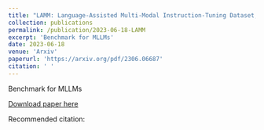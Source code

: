 ```yaml
---
title: "LAMM: Language-Assisted Multi-Modal Instruction-Tuning Dataset, Framework, and Benchmark"
collection: publications
permalink: /publication/2023-06-18-LAMM
excerpt: 'Benchmark for MLLMs'
date: 2023-06-18
venue: 'Arxiv'
paperurl: 'https://arxiv.org/pdf/2306.06687'
citation: ' '
---
```

Benchmark for MLLMs

[Download paper here](https://arxiv.org/pdf/2306.06687)

Recommended citation:  